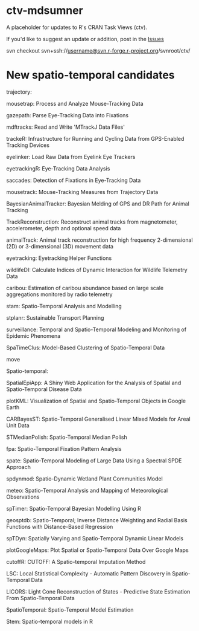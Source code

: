 # ctv-mdsumner

A placeholder for updates to R's CRAN Task Views (ctv). 

If you'd like to suggest an update or addition, post in the [Issues](https://github.com/mdsumner/ctv-mdsumner)



svn checkout svn+ssh://username@svn.r-forge.r-project.org/svnroot/ctv/


# New spatio-temporal candidates


trajectory: 


mousetrap: Process and Analyze Mouse-Tracking Data

gazepath: Parse Eye-Tracking Data into Fixations

mdftracks: Read and Write 'MTrackJ Data Files'

trackeR: Infrastructure for Running and Cycling Data from GPS-Enabled Tracking Devices

eyelinker: Load Raw Data from Eyelink Eye Trackers

eyetrackingR: Eye-Tracking Data Analysis

saccades: Detection of Fixations in Eye-Tracking Data

mousetrack: Mouse-Tracking Measures from Trajectory Data

BayesianAnimalTracker: Bayesian Melding of GPS and DR Path for Animal Tracking

TrackReconstruction: Reconstruct animal tracks from magnetometer, accelerometer, depth and optional speed data

animalTrack: Animal track reconstruction for high frequency 2-dimensional (2D) or 3-dimensional (3D) movement data

eyetracking: Eyetracking Helper Functions

wildlifeDI: Calculate Indices of Dynamic Interaction for Wildlife Telemetry Data

caribou: Estimation of caribou abundance based on large scale aggregations monitored by radio telemetry

stam: Spatio-Temporal Analysis and Modelling

stplanr: Sustainable Transport Planning

surveillance: Temporal and Spatio-Temporal Modeling and Monitoring of Epidemic Phenomena

SpaTimeClus: Model-Based Clustering of Spatio-Temporal Data




move



Spatio-temporal: 


SpatialEpiApp: A Shiny Web Application for the Analysis of Spatial and Spatio-Temporal Disease Data

plotKML: Visualization of Spatial and Spatio-Temporal Objects in Google Earth

CARBayesST: Spatio-Temporal Generalised Linear Mixed Models for Areal Unit Data

STMedianPolish: Spatio-Temporal Median Polish

fpa: Spatio-Temporal Fixation Pattern Analysis

spate: Spatio-Temporal Modeling of Large Data Using a Spectral SPDE Approach

spdynmod: Spatio-Dynamic Wetland Plant Communities Model

meteo: Spatio-Temporal Analysis and Mapping of Meteorological Observations

spTimer: Spatio-Temporal Bayesian Modelling Using R

geosptdb: Spatio-Temporal; Inverse Distance Weighting and Radial Basis Functions with Distance-Based Regression

spTDyn: Spatially Varying and Spatio-Temporal Dynamic Linear Models

plotGoogleMaps: Plot Spatial or Spatio-Temporal Data Over Google Maps

cutoffR: CUTOFF: A Spatio-temporal Imputation Method

LSC: Local Statistical Complexity - Automatic Pattern Discovery in Spatio-Temporal Data

LICORS: Light Cone Reconstruction of States - Predictive State Estimation From Spatio-Temporal Data

SpatioTemporal: Spatio-Temporal Model Estimation

Stem: Spatio-temporal models in R

